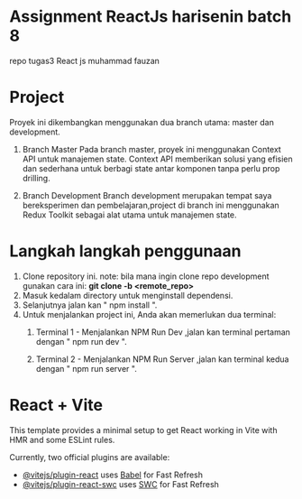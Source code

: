 # Assignment ReactJs harisenin batch 8
repo tugas3 React js muhammad fauzan 

# Project 
Proyek ini dikembangkan menggunakan dua branch utama: master dan development.

1. Branch Master
Pada branch master, proyek ini menggunakan Context API untuk manajemen state. Context API memberikan solusi yang efisien dan sederhana untuk berbagi state antar komponen tanpa perlu prop drilling.

2. Branch Development
Branch development merupakan tempat saya bereksperimen dan pembelajaran,project di branch ini menggunakan Redux Toolkit sebagai alat utama untuk manajemen state.

# Langkah langkah penggunaan 
1. Clone repository ini.
   note:
   bila mana ingin clone repo development gunakan cara ini: **git clone -b <branch> <remote_repo>**
3. Masuk kedalam directory untuk menginstall dependensi.
4. Selanjutnya jalan kan "  npm install ".
5. Untuk menjalankan project ini, Anda akan memerlukan dua terminal:
   1. Terminal 1 - Menjalankan NPM Run Dev
   ,jalan kan terminal pertaman dengan " npm run dev ".

   2. Terminal 2 - Menjalankan NPM Run Server
   ,jalan kan terminal kedua dengan " npm run server ".

# React + Vite

This template provides a minimal setup to get React working in Vite with HMR and some ESLint rules.

Currently, two official plugins are available:

- [@vitejs/plugin-react](https://github.com/vitejs/vite-plugin-react/blob/main/packages/plugin-react/README.md) uses [Babel](https://babeljs.io/) for Fast Refresh
- [@vitejs/plugin-react-swc](https://github.com/vitejs/vite-plugin-react-swc) uses [SWC](https://swc.rs/) for Fast Refresh

